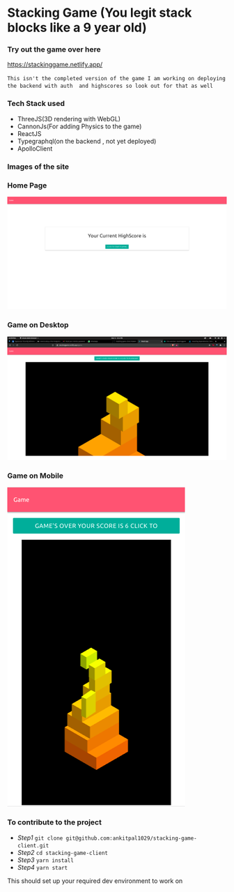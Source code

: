 # Stacking Game (You legit stack blocks like a 9 year old)

### Try out the game over here
https://stackinggame.netlify.app/

  `This isn't the completed version of the game
 I am working on deploying the backend with auth 
 and highscores so look out for that as well`

### Tech Stack used
* ThreeJS(3D rendering with WebGL)
* CannonJs(For adding Physics to the game)
* ReactJS
* Typegraphql(on the backend , not yet deployed)
* ApolloClient

### Images of the site

###           Home Page
![Alt text](./README/home.png)
###           Game on Desktop
![Alt text](./README/gameDestop.png)
### Game on Mobile
![Alt text](./README/gameMobile.png)



### To contribute to the project 

* *Step1* `git clone git@github.com:ankitpal1029/stacking-game-client.git`
* *Step2* `cd stacking-game-client`
* *Step3* `yarn install`
* *Step4* `yarn start`

This should set up your required dev environment to work on
